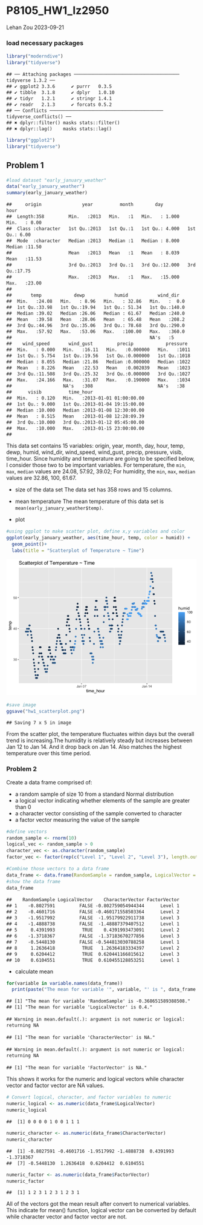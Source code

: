 P8105_HW1_lz2950
================
Lehan Zou
2023-09-21

### load necessary packages

``` r
library("moderndive")
library("tidyverse")
```

    ## ── Attaching packages ─────────────────────────────────────── tidyverse 1.3.2 ──
    ## ✔ ggplot2 3.3.6      ✔ purrr   0.3.5 
    ## ✔ tibble  3.1.8      ✔ dplyr   1.0.10
    ## ✔ tidyr   1.2.1      ✔ stringr 1.4.1 
    ## ✔ readr   2.1.3      ✔ forcats 0.5.2 
    ## ── Conflicts ────────────────────────────────────────── tidyverse_conflicts() ──
    ## ✖ dplyr::filter() masks stats::filter()
    ## ✖ dplyr::lag()    masks stats::lag()

``` r
library("ggplot2")
library("tidyverse")
```

## Problem 1

``` r
#load dataset "early_january_weather"
data("early_january_weather")
summary(early_january_weather)
```

    ##     origin               year          month        day              hour      
    ##  Length:358         Min.   :2013   Min.   :1   Min.   : 1.000   Min.   : 0.00  
    ##  Class :character   1st Qu.:2013   1st Qu.:1   1st Qu.: 4.000   1st Qu.: 6.00  
    ##  Mode  :character   Median :2013   Median :1   Median : 8.000   Median :11.50  
    ##                     Mean   :2013   Mean   :1   Mean   : 8.039   Mean   :11.53  
    ##                     3rd Qu.:2013   3rd Qu.:1   3rd Qu.:12.000   3rd Qu.:17.75  
    ##                     Max.   :2013   Max.   :1   Max.   :15.000   Max.   :23.00  
    ##                                                                                
    ##       temp            dewp           humid           wind_dir    
    ##  Min.   :24.08   Min.   : 8.96   Min.   : 32.86   Min.   :  0.0  
    ##  1st Qu.:33.98   1st Qu.:19.94   1st Qu.: 51.34   1st Qu.:140.0  
    ##  Median :39.02   Median :26.06   Median : 61.67   Median :240.0  
    ##  Mean   :39.58   Mean   :28.06   Mean   : 65.48   Mean   :208.2  
    ##  3rd Qu.:44.96   3rd Qu.:35.06   3rd Qu.: 78.68   3rd Qu.:290.0  
    ##  Max.   :57.92   Max.   :53.06   Max.   :100.00   Max.   :360.0  
    ##                                                   NA's   :5      
    ##    wind_speed       wind_gust         precip            pressure   
    ##  Min.   : 0.000   Min.   :16.11   Min.   :0.000000   Min.   :1011  
    ##  1st Qu.: 5.754   1st Qu.:19.56   1st Qu.:0.000000   1st Qu.:1018  
    ##  Median : 8.055   Median :21.86   Median :0.000000   Median :1022  
    ##  Mean   : 8.226   Mean   :22.53   Mean   :0.002039   Mean   :1023  
    ##  3rd Qu.:11.508   3rd Qu.:25.32   3rd Qu.:0.000000   3rd Qu.:1027  
    ##  Max.   :24.166   Max.   :31.07   Max.   :0.190000   Max.   :1034  
    ##                   NA's   :308                        NA's   :38    
    ##      visib          time_hour                     
    ##  Min.   : 0.120   Min.   :2013-01-01 01:00:00.00  
    ##  1st Qu.: 9.000   1st Qu.:2013-01-04 19:15:00.00  
    ##  Median :10.000   Median :2013-01-08 12:30:00.00  
    ##  Mean   : 8.515   Mean   :2013-01-08 12:28:09.39  
    ##  3rd Qu.:10.000   3rd Qu.:2013-01-12 05:45:00.00  
    ##  Max.   :10.000   Max.   :2013-01-15 23:00:00.00  
    ## 

This data set contains 15 variables: origin, year, month, day, hour,
temp, dewp, humid, wind_dir, wind_speed, wind_gust, precip, pressure,
visib, time_hour. Since humidity and temperature are going to be
specified below, I consider those two to be important variables. For
temperature, the `min`, `max`, `median` values are 24.08, 57.92, 39.02;
For humidity, the `min`, `max`, `median` values are 32.86, 100, 61.67.

- size of the data set The data set has 358 rows and 15 columns.

- mean temperature The mean temperature of this data set is
  `mean(early_january_weather$temp)`.

- plot

``` r
#using ggplot to make scatter plot, define x,y variables and color
ggplot(early_january_weather, aes(time_hour, temp, color = humid)) + 
  geom_point()+
  labs(title = "Scatterplot of Temperature ~ Time")
```

![](hw1_files/figure-gfm/unnamed-chunk-3-1.png)<!-- -->

``` r
#save image
ggsave("hw1_scatterplot.png")
```

    ## Saving 7 x 5 in image

From the scatter plot, the temperature fluctuates within days but the
overall trend is increasing.The humidity is relatively steady but
increases between Jan 12 to Jan 14. And it drop back on Jan 14. Also
matches the highest temperature over this time period.

### Problem 2

Create a data frame comprised of:

- a random sample of size 10 from a standard Normal distribution  
- a logical vector indicating whether elements of the sample are greater
  than 0  
- a character vector consisting of the sample converted to character  
- a factor vector measuring the value of the sample

``` r
#define vectors
random_sample <- rnorm(10)
logical_vec <- random_sample > 0
character_vec <- as.character(random_sample)
factor_vec <- factor(rep(c("Level 1", "Level 2", "Level 3"), length.out = 10)) 
```

``` r
#Combine those vectors to a data frame
data_frame <- data.frame(RandomSample = random_sample, LogicalVector = logical_vec, CharacterVector = character_vec, FactorVector = factor_vec)
#show the data frame
data_frame
```

    ##    RandomSample LogicalVector    CharacterVector FactorVector
    ## 1    -0.8027591         FALSE -0.802759054944344      Level 1
    ## 2    -0.4601716         FALSE -0.460171558503364      Level 2
    ## 3    -1.9517992         FALSE  -1.95179922911738      Level 3
    ## 4    -1.4888738         FALSE  -1.48887379407512      Level 1
    ## 5     0.4391993          TRUE    0.4391993473091      Level 2
    ## 6    -1.3718367         FALSE  -1.37183670277856      Level 3
    ## 7    -0.5448130         FALSE -0.544813030788258      Level 1
    ## 8     1.2636418          TRUE   1.26364183334397      Level 2
    ## 9     0.6204412          TRUE  0.620441166815612      Level 3
    ## 10    0.6104551          TRUE  0.610455128853251      Level 1

- calculate mean

``` r
for(variable in variable.names(data_frame))
  print(paste("The mean for variable '", variable, "' is ", data_frame %>% pull(variable) %>% mean, ".", sep = ""))
```

    ## [1] "The mean for variable 'RandomSample' is -0.368651589388508."
    ## [1] "The mean for variable 'LogicalVector' is 0.4."

    ## Warning in mean.default(.): argument is not numeric or logical: returning NA

    ## [1] "The mean for variable 'CharacterVector' is NA."

    ## Warning in mean.default(.): argument is not numeric or logical: returning NA

    ## [1] "The mean for variable 'FactorVector' is NA."

This shows it works for the numeric and logical vectors while character
vector and factor vector are NA values.

``` r
# Convert logical, character, and factor variables to numeric
numeric_logical <- as.numeric(data_frame$LogicalVector)
numeric_logical
```

    ##  [1] 0 0 0 0 1 0 0 1 1 1

``` r
numeric_character <- as.numeric(data_frame$CharacterVector)
numeric_character
```

    ##  [1] -0.8027591 -0.4601716 -1.9517992 -1.4888738  0.4391993 -1.3718367
    ##  [7] -0.5448130  1.2636418  0.6204412  0.6104551

``` r
numeric_factor <- as.numeric(data_frame$FactorVector)
numeric_factor
```

    ##  [1] 1 2 3 1 2 3 1 2 3 1

All of the vectors got the mean result after convert to numerical
variables. This indicate for mean() function, logical vector can be
converted by default while character vector and factor vector are not.
